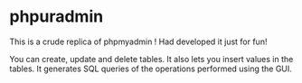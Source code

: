 phpuradmin
==========

This is a crude replica of phpmyadmin ! Had developed it just for fun!

You can create, update and delete tables. It also lets you insert values in the tables. 
It generates SQL queries of the operations performed using the GUI.





